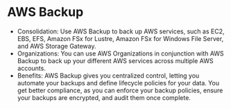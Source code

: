 # AWS Backup

* Consolidation: Use AWS Backup to back up AWS services, such as EC2, EBS, EFS, Amazon FSx for Lustre, Amazon FSx for Windows File Server, and AWS Storage Gateway.
* Organizations: You can use AWS Organizations in conjunction with AWS Backup to back up your different AWS services across multiple AWS accounts.
* Benefits: AWS Backup gives you centralized control, letting you automate your backups and define lifecycle policies for your data. You get better compliance, as you can enforce your backup policies, ensure your backups are encrypted, and audit them once complete.
